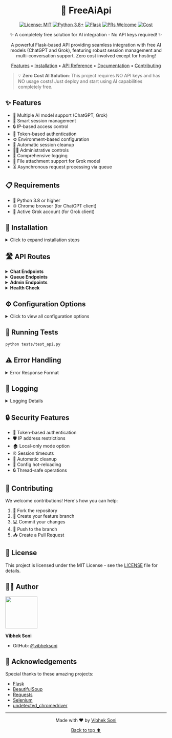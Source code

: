 <div align="center">

# 🤖 FreeAiApi

[![License: MIT](https://img.shields.io/badge/License-MIT-yellow.svg)](https://opensource.org/licenses/MIT)
[![Python 3.8+](https://img.shields.io/badge/python-3.8+-blue.svg)](https://www.python.org/downloads/)
[![Flask](https://img.shields.io/badge/Flask-2.0+-green.svg)](https://flask.palletsprojects.com/)
[![PRs Welcome](https://img.shields.io/badge/PRs-welcome-brightgreen.svg)](http://makeapullrequest.com)
[![Cost](https://img.shields.io/badge/Cost-FREE-brightgreen.svg)]()

✨ A completely free solution for AI integration - No API keys required! ✨

A powerful Flask-based API providing seamless integration with free AI models (ChatGPT and Grok), featuring robust session management and multi-conversation support. Zero cost involved except for hosting!

[Features](#-features) • [Installation](#-installation) • [API Reference](#️-api-routes) • [Documentation](#️-configuration-options) • [Contributing](#-contributing)


</div>

> 💡 **Zero Cost AI Solution**: This project requires NO API keys and has NO usage costs! Just deploy and start using AI capabilities completely free.

## ✨ Features

- 🤖 Multiple AI model support (ChatGPT, Grok)
- 🔄 Smart session management
- 🔒 IP-based access control
- 🎫 Token-based authentication
- ⚙️ Environment-based configuration
- 🧹 Automatic session cleanup
- 👨‍💼 Administrative controls
- 📝 Comprehensive logging
- 📂 File attachment support for Grok model
- ⏳ Asynchronous request processing via queue

## 📋 Requirements

- 🐍 Python 3.8 or higher
- 🌐 Chrome browser (for ChatGPT client)
- 🔑 Active Grok account (for Grok client)

## 🚀 Installation

<details>
<summary>Click to expand installation steps</summary>

1. Clone the repository:
```bash
git clone https://github.com/vibheksoni/FreeAiApi.git
cd FreeAiApi
```

2. Install dependencies:
```bash
pip install -r requirements.txt
```

3. Configure environment variables in `.env`:
```env
# Authentication
AUTH_TOKEN=your_auth_token_here

# Model Tokens
GROK_BEARER_TOKEN=your_grok_bearer_token
GROK_CSRF_TOKEN=your_grok_csrf_token
GROK_COOKIES=your_grok_cookies

# Server Configuration
HOST=127.0.0.1
PORT=5000
DEBUG=false
RELOAD_ENV=true
ALLOWED_IPS=127.0.0.1,::1
LOCAL_ONLY=true

# Session Management
MAX_SESSIONS=100
SESSION_TIMEOUT_MINUTES=30
CLEANUP_INTERVAL_MINUTES=5
```

</details>

## 🛣️ API Routes

<details>
<summary><b>Chat Endpoints</b></summary>

### Send Message
- **URL:** `/api/chat/send`
- **Method:** `POST`
- **Headers:**
  - `Content-Type: application/json`
  - `X-Auth-Token: your_auth_token`
- **Request Body:**
```json
{
    "model": "gpt|grok",
    "message": "Your message here",
    "session_id": "optional_session_id",
    "files": [
      {
        "filename": "image.jpg",
        "base64": "base64_encoded_content"
      }
    ]
}
```
- **Success Response:**
```json
{
    "status": true,
    "message": "Success",
    "data": {
        "response": "AI model response",
        "session_id": "session_identifier"
    }
}
```
- **Error Response:**
```json
{
    "status": false,
    "message": "Error description",
    "data": null
}
```
- **Common HTTP Status Codes:**
  - 200: Success
  - 400: Bad Request
  - 401: Unauthorized
  - 403: Forbidden (IP restricted)
  - 500: Internal Server Error
</details>

<details>
<summary><b>Queue Endpoints</b></summary>

### Submit Task
- **URL:** `/api/queue/submit`
- **Method:** `POST`
- **Headers:**
  - `Content-Type: application/json`
  - `X-Auth-Token: your_auth_token`
- **Request Body:**
```json
{
    "model": "gpt|grok",
    "message": "Your message here",
    "session_id": "optional_session_id",
    "files": [
      {
        "filename": "image.jpg",
        "base64": "base64_encoded_content"
      }
    ]
}
```
- **Success Response:**
```json
{
    "status": true,
    "message": "Task submitted",
    "data": {
        "transaction_id": "transaction_identifier"
    }
}
```
- **Error Response:**
```json
{
    "status": false,
    "message": "Error description",
    "data": null
}
```
- **Common HTTP Status Codes:**
  - 200: Success
  - 400: Bad Request
  - 401: Unauthorized
  - 403: Forbidden (IP restricted)
  - 500: Internal Server Error

### Check Status
- **URL:** `/api/queue/status/<transaction_id>`
- **Method:** `GET`
- **Headers:**
  - `X-Auth-Token: your_auth_token`
- **Success Response:**
```json
{
    "status": true,
    "message": "Status retrieved",
    "data": {
        "transaction_id": "transaction_identifier",
        "status": "pending|completed|failed",
        "result": "AI model response if completed"
    }
}
```
- **Error Response:**
```json
{
    "status": false,
    "message": "Error description",
    "data": null
}
```
- **Common HTTP Status Codes:**
  - 200: Success
  - 400: Bad Request
  - 401: Unauthorized
  - 403: Forbidden (IP restricted)
  - 500: Internal Server Error
</details>

<details>
<summary><b>Admin Endpoints</b></summary>

### Get Active Sessions
- **URL:** `/api/admin/sessions`
- **Method:** `GET`
- **Headers:**
  - `X-Auth-Token: your_auth_token`
- **Success Response:**
```json
{
    "status": true,
    "message": "Active sessions retrieved",
    "data": {
        "count": 1,
        "sessions": [
            {
                "session_id": "uuid",
                "model_type": "gpt",
                "created_at": "2024-01-01T00:00:00",
                "last_accessed": "2024-01-01T00:05:00",
                "conversation_length": 2
            }
        ]
    }
}
```

### Clear All Sessions
- **URL:** `/api/admin/sessions/clear`
- **Method:** `POST`
- **Headers:**
  - `X-Auth-Token: your_auth_token`
- **Success Response:**
```json
{
    "status": true,
    "message": "All sessions cleared",
    "data": {
        "cleared_count": 5
    }
}
```

### Get Session Statistics
- **URL:** `/api/admin/sessions/stats`
- **Method:** `GET`
- **Headers:**
  - `X-Auth-Token: your_auth_token`
- **Success Response:**
```json
{
    "status": true,
    "message": "Session statistics retrieved",
    "data": {
        "created_total": 10,
        "expired_total": 3,
        "cleared_total": 2,
        "active_count": 5,
        "active_by_model": {
            "gpt": 3,
            "grok": 2
        }
    }
}
```
</details>

<details>
<summary><b>Health Check</b></summary>

### Health Endpoint
- **URL:** `/api/health`
- **Method:** `GET`
- **Headers:**
  - `X-Auth-Token: your_auth_token`
- **Success Response:**
```json
{
    "status": true,
    "message": "API is running",
    "data": {
        "service": "healthy"
    }
}
```
</details>

## ⚙️ Configuration Options

<details>
<summary>Click to view all configuration options</summary>

| Environment Variable | Description | Default |
|---------------------|-------------|---------|
| AUTH_TOKEN | Authentication token for API access | Required |
| HOST | Server host address | 0.0.0.0 |
| PORT | Server port | 5000 |
| DEBUG | Enable debug mode | false |
| RELOAD_ENV | Auto-reload environment changes | true |
| ALLOWED_IPS | Comma-separated list of allowed IPs | 127.0.0.1,::1 |
| LOCAL_ONLY | Restrict to local addresses only | true |
| MAX_SESSIONS | Maximum concurrent sessions | 100 |
| SESSION_TIMEOUT_MINUTES | Session timeout period | 30 |
| CLEANUP_INTERVAL_MINUTES | Cleanup check interval | 5 |

</details>

## 🧪 Running Tests

```bash
python tests/test_api.py
```

## ⚠️ Error Handling

<details>
<summary>Error Response Format</summary>

All endpoints return consistent error responses:
```json
{
    "status": false,
    "message": "Error description",
    "data": null
}
```

Common HTTP status codes:
- 200: Success
- 400: Bad Request
- 401: Unauthorized
- 403: Forbidden (IP restricted)
- 500: Internal Server Error

</details>

## 📝 Logging

<details>
<summary>Logging Details</summary>

Logs are stored in the `logs` directory with the format `YYYY-MM-DD-HH-MM-error.log`. The logging system captures:
- API requests and responses
- Session management events
- Error messages and stack traces
- Configuration changes

</details>

## 🔒 Security Features

- 🔑 Token-based authentication
- 🛡️ IP address restrictions
- 🏠 Local-only mode option
- ⏰ Session timeouts
- 🧹 Automatic cleanup
- 🔄 Config hot-reloading
- 🔒 Thread-safe operations

## 🤝 Contributing

We welcome contributions! Here's how you can help:

1. 🔱 Fork the repository
2. 🌿 Create your feature branch
3. 💻 Commit your changes
4. 🚀 Push to the branch
5. 📥 Create a Pull Request

## 📄 License

This project is licensed under the MIT License - see the [LICENSE](LICENSE) file for details.

## 👨‍💻 Author

<img src="https://github.com/vibheksoni.png" width="100" height="100" border-radius="50%">

**Vibhek Soni**
- GitHub: [@vibheksoni](https://github.com/vibheksoni)

## 🙏 Acknowledgements

Special thanks to these amazing projects:
- [Flask](https://flask.palletsprojects.com/)
- [BeautifulSoup](https://www.crummy.com/software/BeautifulSoup/)
- [Requests](https://requests.readthedocs.io/)
- [Selenium](https://www.selenium.dev/)
- [undetected_chromedriver](https://github.com/ultrafunkamsterdam/undetected-chromedriver)

---

<div align="center">
  
Made with ❤️ by [Vibhek Soni](https://github.com/vibheksoni)

<a href="#-freeaiapi">Back to top ⬆️</a>

</div>